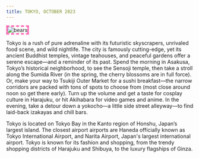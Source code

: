 ```yaml
---
title: TOKYO, OCTOBER 2023
---
```


<style>
    img {
        border: 0.25rem dashed hotpink;
    }
</style>



![bears](http://placebear.com/200/200)

Tokyo is a rush of pure adrenaline with its futuristic skyscrapers, unrivaled food scene, and wild nightlife. The city is famously cutting-edge, yet its ancient Buddhist temples, vintage teahouses, and peaceful gardens offer a serene escape—and a reminder of its past. Spend the morning in Asakusa, Tokyo’s historical neighborhood, to see the Sensoji temple, then take a stroll along the Sumida River (in the spring, the cherry blossoms are in full force). Or, make your way to Tsukiji Outer Market for a sushi breakfast—the narrow corridors are packed with tons of spots to choose from (most close around noon so get there early). Turn up the volume and get a taste for cosplay culture in Harajuku, or hit Akihabara for video games and anime. In the evening, take a detour down a yokocho—a little side street alleyway—to find laid-back izakayas and chill bars.

Tokyo is located on Tokyo Bay in the Kanto region of Honshu, Japan’s largest island. The closest airport airports are Haneda officially known as Tokyo International Airport, and Narita Airport, Japan's largest international airport. Tokyo is known for its fashion and shopping, from the trendy shopping districts of Harajuku and Shibuya, to the luxury flagships of Ginza.